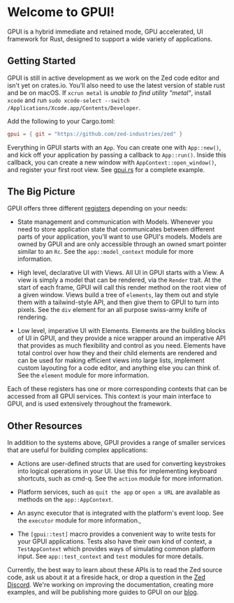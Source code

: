 # Welcome to GPUI!

GPUI is a hybrid immediate and retained mode, GPU accelerated, UI framework
for Rust, designed to support a wide variety of applications.

## Getting Started

GPUI is still in active development as we work on the Zed code editor and isn't yet on crates.io. You'll also need to use the latest version of stable rust and be on macOS. If `xcrun metal` is _unable to find utility "metal"_, install `xcode` and run `sudo xcode-select --switch /Applications/Xcode.app/Contents/Developer`.

Add the following to your Cargo.toml:

```toml
gpui = { git = "https://github.com/zed-industries/zed" }
```

Everything in GPUI starts with an `App`. You can create one with `App::new()`, and kick off your application by passing a callback to `App::run()`. Inside this callback, you can create a new window with `AppContext::open_window()`, and register your first root view. See [gpui.rs](https://www.gpui.rs/) for a complete example.

## The Big Picture

GPUI offers three different [registers](https://en.wikipedia.org/wiki/Register_(sociolinguistics)) depending on your needs:

- State management and communication with Models. Whenever you need to store application state that communicates between different parts of your application, you'll want to use GPUI's models. Models are owned by GPUI and are only accessible through an owned smart pointer similar to an `Rc`. See the `app::model_context` module for more information.

- High level, declarative UI with Views. All UI in GPUI starts with a View. A view is simply a model that can be rendered, via the `Render` trait. At the start of each frame, GPUI will call this render method on the root view of a given window. Views build a tree of `elements`, lay them out and style them with a tailwind-style API, and then give them to GPUI to turn into pixels. See the `div` element for an all purpose swiss-army knife of rendering.

- Low level, imperative UI with Elements. Elements are the building blocks of UI in GPUI, and they provide a nice wrapper around an imperative API that provides as much flexibility and control as you need. Elements have total control over how they and their child elements are rendered and can be used for making efficient views into large lists, implement custom layouting for a code editor, and anything else you can think of. See the `element` module for more information.

Each of these registers has one or more corresponding contexts that can be accessed from all GPUI services. This context is your main interface to GPUI, and is used extensively throughout the framework.

## Other Resources

In addition to the systems above, GPUI provides a range of smaller services that are useful for building complex applications:

- Actions are user-defined structs that are used for converting keystrokes into logical operations in your UI. Use this for implementing keyboard shortcuts, such as cmd-q. See the `action` module for more information.

- Platform services, such as `quit the app` or `open a URL` are available as methods on the `app::AppContext`.

- An async executor that is integrated with the platform's event loop. See the `executor` module for more information.,

- The `[gpui::test]` macro provides a convenient way to write tests for your GPUI applications. Tests also have their own kind of context, a `TestAppContext` which provides ways of simulating common platform input. See `app::test_context` and `test` modules for more details.

Currently, the best way to learn about these APIs is to read the Zed source code, ask us about it at a fireside hack, or drop a question in the [Zed Discord](https://discord.gg/zed-community). We're working on improving the documentation, creating more examples, and will be publishing more guides to GPUI on our [blog](https://zed.dev/blog).
